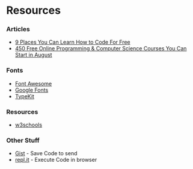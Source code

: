 # Resources

### Articles
* [9 Places You Can Learn How to Code For Free](https://www.inc.com/larry-kim/9-places-you-can-learn-how-to-code-for-free.html)
* [450 Free Online Programming & Computer Science Courses You Can Start in August](https://medium.freecodecamp.org/450-free-online-programming-computer-science-courses-you-can-start-in-august-dbf3cb657274)

### Fonts
* [Font Awesome](http://fontawesome.io)
* [Google Fonts](https://fonts.google.com/)
* [TypeKit](http://typekit.com)

### Resources
* [w3schools](https://www.w3schools.com/)


### Other Stuff
* [Gist](https://gist.github.com) - Save Code to send
* [repl.it](http://repl.it) - Execute Code in browser

